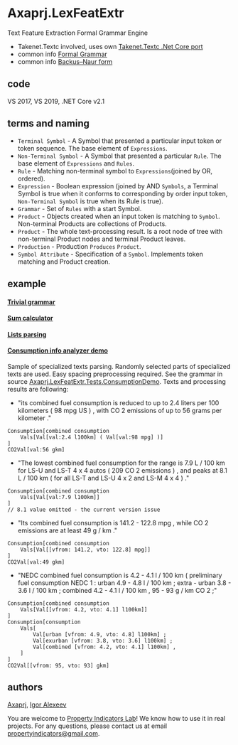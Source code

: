 # Axaprj.LexFeatExtr
Text Feature Extraction Formal Grammar Engine 
- Takenet.Textc involved, uses own [Takenet.Textc .Net Core port](https://github.com/Axaprj/Takenet.Textc.Core)
- common info [Formal Grammar](https://en.wikipedia.org/wiki/Formal_grammar)
- common info [Backus–Naur form](https://en.wikipedia.org/wiki/Backus%E2%80%93Naur_form)

## code
VS 2017, VS 2019, .NET Core v2.1

## terms and naming
- `Terminal Symbol` - A Symbol that presented a particular input token or token sequence. The base element of `Expressions`. 
- `Non-Terminal Symbol` - A Symbol that presented a particular `Rule`. The base element of `Expressions` and `Rules`.  
- `Rule` - Matching non-terminal symbol to `Expressions`(joined by OR, ordered).
- `Expression` - Boolean expression 
	(joined by AND `Symbols`, a Terminal Symbol is true when it conforms to corresponding by order input token, 
	`Non-Terminal Symbol` is true when its Rule is true). 
- `Grammar` - Set of `Rules` with a start Symbol.
- `Product` - Objects created when an input token is matching to `Symbol`. Non-terminal Products are collections of Products.
- `Product` - The whole text-processing result. Is a root node of tree with non-terminal Product nodes and terminal Product leaves.
- `Production` - Production `Produces` `Product`.
- `Symbol Attribute` - Specification of a `Symbol`. Implements token matching and Product creation.

## example
#### [Trivial grammar](https://github.com/Axaprj/LexFeatExtr/blob/master/Tests/Axaprj.LexFeatExtr.Tests/TrivialGrammarTest.cs) 
#### [Sum calculator](https://github.com/Axaprj/LexFeatExtr/blob/master/Tests/Axaprj.LexFeatExtr.Tests/SumGrammarTest.cs) 
#### [Lists parsing](https://github.com/Axaprj/LexFeatExtr/blob/master/Tests/Axaprj.LexFeatExtr.Tests/ListGrammarTest.cs) 
#### [Consumption info analyzer demo](https://github.com/Axaprj/LexFeatExtr/blob/master/Tests/Axaprj.LexFeatExtr.Tests/ConsumptionDemo.cs)
Sample of specialized texts parsing. Randomly selected parts of specialized texts are used.
Easy spacing preprocessing required.
See the grammar in source [Axaprj.LexFeatExtr.Tests.ConsumptionDemo](https://github.com/Axaprj/LexFeatExtr/blob/master/Tests/Axaprj.LexFeatExtr.Tests/ConsumptionDemo.cs).
Texts and processing results are following:

- "its combined fuel consumption is reduced to up to 2.4 liters per 100 kilometers ( 98 mpg US ) , with CO 2 emissions of up to 56 grams per kilometer ."
```
Consumption[combined consumption 
	Vals[Val[val:2.4 l100km] ( Val[val:98 mpg] )]
]
CO2Val[val:56 gkm]
```

- "The lowest combined fuel consumption for the range is 7.9 L / 100 km for LS-U and LS-T 4 x 4 autos ( 209 CO 2 emissions ) , and peaks at 8.1 L / 100 km ( for all LS-T and LS-U 4 x 2 and LS-M 4 x 4 ) ."
```
Consumption[combined consumption 
    Vals[Val[val:7.9 l100km]]
]
// 8.1 value omitted - the current version issue
```

- "Its combined fuel consumption is 141.2 - 122.8 mpg , while CO 2 emissions are at least 49 g / km ."
```
Consumption[combined consumption 
	Vals[Val[[vfrom: 141.2, vto: 122.8] mpg]]
] 
CO2Val[val:49 gkm]
```

- "NEDC combined fuel consumption is 4.2 - 4.1 l / 100 km ( preliminary fuel consumption NEDC 1 : urban 4.9 - 4.8 l / 100 km ; extra - urban 3.8 - 3.6 l / 100 km ; combined 4.2 - 4.1 l / 100 km , 95 - 93 g / km CO 2 ;"
```
Consumption[combined consumption 
	Vals[Val[[vfrom: 4.2, vto: 4.1] l100km]]
] 
Consumption[consumption 
	Vals[
		Val[urban [vfrom: 4.9, vto: 4.8] l100km] ; 
		Val[exurban [vfrom: 3.8, vto: 3.6] l100km] ; 
		Val[combined [vfrom: 4.2, vto: 4.1] l100km] ,
	]
] 
CO2Val[[vfrom: 95, vto: 93] gkm]
```

## authors
[Axaprj](https://github.com/Axaprj), [Igor Alexeev](mailto:axaprj2000@yahoo.com) 

You are welcome to [Property Indicators Lab](https://propertyindicators.github.io/)! 
We know how to use it in real projects.
For any questions, please contact us at email 
[propertyindicators@gmail.com](mailto:propertyindicators@gmail.com).
